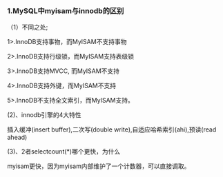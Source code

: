 ### 1.MySQL中myisam与innodb的区别

（1）不同之处;

1>.InnoDB支持事物，而MyISAM不支持事物

 

2>.InnoDB支持行级锁，而MyISAM支持表级锁

 

3>.InnoDB支持MVCC, 而MyISAM不支持

 

4>.InnoDB支持外键，而MyISAM不支持

 

5>.InnoDB不支持全文索引，而MyISAM支持。

 

  (2)、innodb引擎的4大特性

 

插入缓冲(insert buffer),二次写(double write),自适应哈希索引(ahi),预读(read ahead)

 

(3)、2者selectcount(*)哪个更快，为什么

 

myisam更快，因为myisam内部维护了一个计数器，可以直接调取。